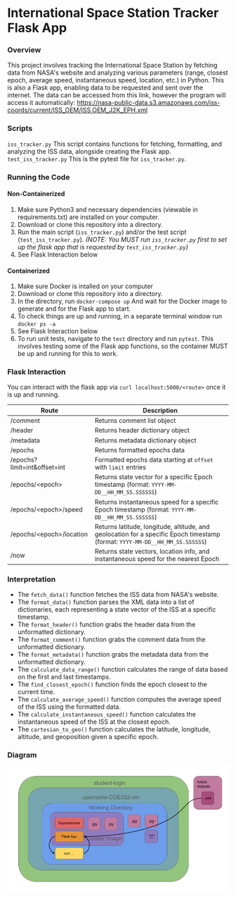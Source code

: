 # International Space Station Tracker Flask App

### Overview

This project involves tracking the International Space Station by fetching data from NASA's website and analyzing various parameters (range, closest epoch, average speed, instantaneous speed, location, etc.) in Python. This is also a Flask app, enabling data to be requested and sent over the internet. The data can be accessed from this link, however the program will access it automatically: https://nasa-public-data.s3.amazonaws.com/iss-coords/current/ISS_OEM/ISS.OEM_J2K_EPH.xml

### Scripts
`iss_tracker.py`
This script contains functions for fetching, formatting, and analyzing the ISS data, alongside creating the Flask app.
`test_iss_tracker.py`
This is the pytest file for `iss_tracker.py`.

### Running the Code
#### Non-Containerized
1. Make sure Python3 and necessary dependencies (viewable in requirements.txt) are installed on your computer.
2. Download or clone this repository into a directory.
3. Run the main script (`iss_tracker.py`) and/or the test script (`test_iss_tracker.py`). *(NOTE: You MUST run `iss_tracker.py` first to set up the flask app that is requested by `test_iss_tracker.py`)*
4. See Flask Interaction below
#### Containerized
1. Make sure Docker is intalled on your computer
2. Download or clone this repository into a directory.
3. In the directory, run `docker-compose up` And wait for the Docker image to generate and for the Flask app to start.
4. To check things are up and running, in a separate terminal window run `docker ps -a`
5. See Flask Interaction below
6. To run unit tests, navigate to the `test` directory and run `pytest`. This involves testing some of the Flask app functions, so the container MUST be up and running for this to work.

### Flask Interaction
You can interact with the flask app via `curl localhost:5000/<route>` once it is up and running.

| Route                   | Description                                               |
|-------------------------|-----------------------------------------------------------|
| /comment | Returns comment list object |
| /header | Returns header dictionary object |
| /metadata | Returns metadata dictionary object |
| /epochs | Returns formatted epochs data                                    |
| /epochs?limit=int&offset=int | Formatted epochs data starting at `offset` with `limit` entries  |
| /epochs/\<epoch\> | Returns state vector for a specific Epoch timestamp (format: `YYYY-MM-DD__HH_MM_SS.SSSSSS`)  |
| /epochs/\<epoch\>/speed | Returns instantaneous speed for a specific Epoch timestamp (format: `YYYY-MM-DD__HH_MM_SS.SSSSSS`) |
| /epochs/\<epoch\>/location | Returns latitude, longitude, altitude, and geolocation for a specific Epoch timestamp (format: `YYYY-MM-DD__HH_MM_SS.SSSSSS`) |
| /now | Returns state vectors, location info, and instantaneous speed for the nearest Epoch |


### Interpretation
- The `fetch_data()` function fetches the ISS data from NASA's website.
- The `format_data()` function parses the XML data into a list of dictionaries, each representing a state vector of the ISS at a specific timestamp.
- The `format_header()` function grabs the header data from the unformatted dictionary.
- The `format_comment()` function grabs the comment data from the unformatted dictionary.
- The `format_metadata()` function grabs the metadata data from the unformatted dictionary.
- The `calculate_data_range()` function calculates the range of data based on the first and last timestamps.
- The `find_closest_epoch()` function finds the epoch closest to the current time.
- The `calculate_average_speed()` function computes the average speed of the ISS using the formatted data.
- The `calculate_instantaneous_speed()` function calculates the instantaneous speed of the ISS at the closest epoch.
- The `cartesian_to_geo()` function calculates the latitude, longitude, altitude, and geoposition given a specific epoch.

### Diagram
![Diagram](diagram.png)
